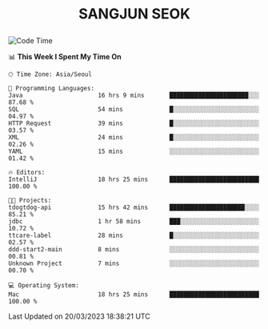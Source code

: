 <h1>
 <p align="center">
   SANGJUN SEOK
 </p>
</h1>

<!--START_SECTION:waka-->
![Code Time](http://img.shields.io/badge/Code%20Time-2%2C347%20hrs%2048%20mins-blue)

📊 **This Week I Spent My Time On** 

```text
🕑︎ Time Zone: Asia/Seoul

💬 Programming Languages: 
Java                     16 hrs 9 mins       ██████████████████████░░░   87.68 % 
SQL                      54 mins             █░░░░░░░░░░░░░░░░░░░░░░░░   04.97 % 
HTTP Request             39 mins             █░░░░░░░░░░░░░░░░░░░░░░░░   03.57 % 
XML                      24 mins             █░░░░░░░░░░░░░░░░░░░░░░░░   02.26 % 
YAML                     15 mins             ░░░░░░░░░░░░░░░░░░░░░░░░░   01.42 % 

🔥 Editors: 
IntelliJ                 18 hrs 25 mins      █████████████████████████   100.00 % 

🐱‍💻 Projects: 
tdogtdog-api             15 hrs 42 mins      █████████████████████░░░░   85.21 % 
jdbc                     1 hr 58 mins        ███░░░░░░░░░░░░░░░░░░░░░░   10.72 % 
ttcare-label             28 mins             █░░░░░░░░░░░░░░░░░░░░░░░░   02.57 % 
ddd-start2-main          8 mins              ░░░░░░░░░░░░░░░░░░░░░░░░░   00.81 % 
Unknown Project          7 mins              ░░░░░░░░░░░░░░░░░░░░░░░░░   00.70 % 

💻 Operating System: 
Mac                      18 hrs 25 mins      █████████████████████████   100.00 % 
```


 Last Updated on 20/03/2023 18:38:21 UTC
<!--END_SECTION:waka-->
